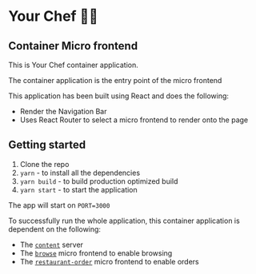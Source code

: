 # Your Chef 👨‍🍳

## Container Micro frontend

This is Your Chef container application.

The container application is the entry point of the micro frontend

This application has been built using React and does the following:
- Render the Navigation Bar
- Uses React Router to select a micro frontend to render onto the page

## Getting started

1. Clone the repo
2. `yarn` - to install all the dependencies
3. `yarn build` - to build production optimized build
4. `yarn start` - to start the application

The app will start on `PORT=3000`

To successfully run the whole application, this container application is dependent on the following:

- The [`content`](https://github.com/jenishchandracim/micro-frontends/tree/master/content) server
- The [`browse`](https://github.com/jenishchandracim/micro-frontends/tree/master/browse) micro frontend to enable browsing
- The [`restaurant-order`](https://github.com/jenishchandracim/micro-frontends/tree/master/restaurant-order) micro frontend to enable orders
